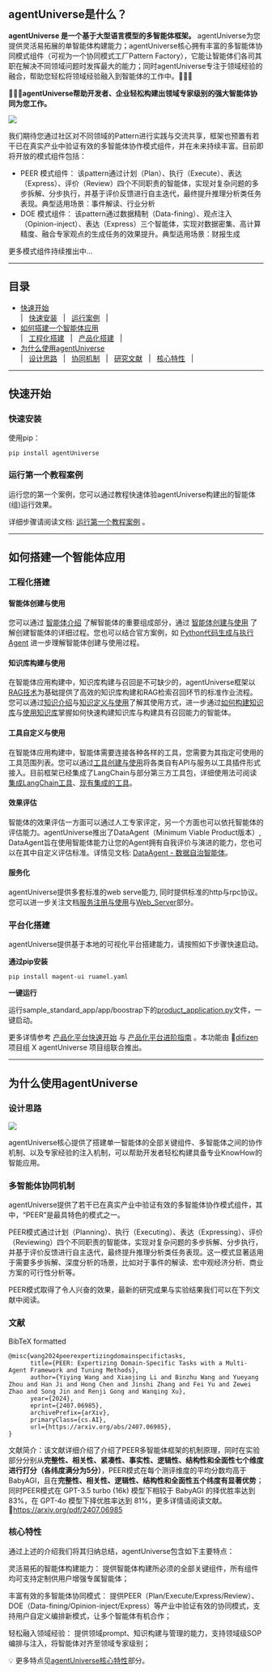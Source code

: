 ## agentUniverse是什么？

**agentUniverse 是一个基于大型语言模型的多智能体框架。** agentUniverse为您提供灵活易拓展的单智能体构建能力；agentUniverse核心拥有丰富的多智能体协同模式组件（可视为一个协同模式工厂Pattern Factory），它能让智能体们各司其职在解决不同领域问题时发挥最大的能力；同时agentUniverse专注于领域经验的融合，帮助您轻松将领域经验融入到智能体的工作中。🎉🎉🎉

**🌈🌈🌈agentUniverse帮助开发者、企业轻松构建出领域专家级别的强大智能体协同为您工作。**

![](../../_picture/agent_universe_framework_resize.jpg)

我们期待您通过社区对不同领域的Pattern进行实践与交流共享，框架也预置有若干已在真实产业中验证有效的多智能体协作模式组件，并在未来持续丰富。目前即将开放的模式组件包括：
* PEER 模式组件： 该pattern通过计划（Plan）、执行（Execute）、表达（Express）、评价（Review）四个不同职责的智能体，实现对复杂问题的多步拆解、分步执行，并基于评价反馈进行自主迭代，最终提升推理分析类任务表现。典型适用场景：事件解读、行业分析
* DOE 模式组件： 该pattern通过数据精制（Data-fining）、观点注入（Opinion-inject）、表达（Express）三个智能体，实现对数据密集、高计算精度、融合专家观点的生成任务的效果提升。典型适用场景：财报生成

更多模式组件持续推出中...

****************************************

## 目录
* [快速开始](#快速开始)  
|  &nbsp; [快速安装](#快速安装) &nbsp; |
&nbsp; [运行案例](#运行第一个教程案例) &nbsp; |
* [如何搭建一个智能体应用](#如何搭建一个智能体应用)  
| &nbsp; [工程化搭建](#工程化搭建) &nbsp; |
&nbsp; [产品化搭建](#产品化搭建) &nbsp; |
* [为什么使用agentUniverse](#为什么使用agentUniverse)  
| &nbsp; [设计思路](#设计思路) &nbsp; | 
&nbsp; [协同机制](#多智能体协同机制) &nbsp; | 
&nbsp; [研究文献](#文献) &nbsp; | 
&nbsp; [核心特性](#核心特性) &nbsp; |

****************************************

## 快速开始
### 快速安装
使用pip：
```shell
pip install agentUniverse
```

### 运行第一个教程案例

运行您的第一个案例，您可以通过教程快速体验agentUniverse构建出的智能体(组)运行效果。 

详细步骤请阅读文档: [运行第一个教程案例](../开始使用/2.运行第一个教程案例.md) 。

****************************************

## 如何搭建一个智能体应用

### 工程化搭建

#### 智能体创建与使用
您可以通过 [智能体介绍](../In-Depth_Guides/原理介绍/智能体/智能体.md) 了解智能体的重要组成部分，通过 [智能体创建与使用](../In-Depth_Guides/原理介绍/智能体/智能体创建与使用.md) 了解创建智能体的详细过程。您也可以结合官方案例，如 [Python代码生成与执行Agent](../实践应用/Python自动执行案例.md) 进一步理解智能体创建与使用过程。 

#### 知识库构建与使用  
在智能体应用构建中，知识库构建与召回是不可缺少的，agentUniverse框架以[RAG技术](../In-Depth_Guides/原理介绍/RAG.md)为基础提供了高效的知识库构建和RAG检索召回环节的标准作业流程。您可以通过[知识介绍](../In-Depth_Guides/原理介绍/知识/知识.md)与[知识定义与使用](../In-Depth_Guides/原理介绍/知识/知识定义与使用.md)了解其使用方式，进一步通过[如何构建知识库](../How-to/构建与使用知识库/如何构建知识库.md)与[使用知识库](../How-to/构建与使用知识库/如何使用知识库.md)掌握如何快速构建知识库与构建具有召回能力的智能体。

#### 工具自定义与使用  
在智能体应用构建中，智能体需要连接各种各样的工具，您需要为其指定可使用的工具范围列表。您可以通过[工具创建与使用](../In-Depth_Guides/原理介绍/工具/工具创建与使用.md)将各类自有API与服务以工具插件形式接入。目前框架已经集成了LangChain与部分第三方工具包，详细使用法可阅读[集成LangChain工具](../In-Depth_Guides/组件列表/工具列表/集成LangChain工具.md)、[现有集成的工具](../In-Depth_Guides/组件列表/工具列表/集成LangChain工具.md)。

#### 效果评估  
智能体的效果评估一方面可以通过人工专家评定，另一个方面也可以依托智能体的评估能力。agentUniverse推出了DataAgent（Minimum Viable Product版本）, DataAgent旨在使用智能体能力让您的Agent拥有自我评价与演进的能力，您也可以在其中自定义评估标准。详情见文档: [DataAgent - 数据自治智能体](../In-Depth_Guides/原理介绍/数据自治智能体.md)。

#### 服务化
agentUniverse提供多套标准的web serve能力, 同时提供标准的http与rpc协议。您可以进一步关注文档[服务注册与使用](../In-Depth_Guides/技术组件/服务化/服务注册与使用.md)与[Web_Server](../In-Depth_Guides/技术组件/服务化/Web_Server.md)部分。

### 平台化搭建

agentUniverse提供基于本地的可视化平台搭建能力，请按照如下步骤快速启动。

**通过pip安装**
```shell
pip install magent-ui ruamel.yaml
```

**一键运行**

运行sample_standard_app/app/boostrap下的[product_application.py](../../../../examples/sample_standard_app/boostrap/platform/product_application.py)文件，一键启动。

更多详情参考 [产品化平台快速开始](../How-to/画布式研发平台使用/画布式研发平台快速开始.md)
与 [产品化平台进阶指南](../How-to/画布式研发平台使用/画布式研发平台进阶指南.md) 。本功能由 🔗[difizen](https://github.com/difizen/magent) 项目组 X agentUniverse 项目组联合推出。

****************************************

## 为什么使用agentUniverse
### 设计思路

![](../../_picture/agentuniverse_structure.png)

agentUniverse核心提供了搭建单一智能体的全部关键组件、多智能体之间的协作机制、以及专家经验的注入机制，可以帮助开发者轻松构建具备专业KnowHow的智能应用。

### 多智能体协同机制

agentUniverse提供了若干已在真实产业中验证有效的多智能体协作模式组件，其中，“PEER”是最具特色的模式之一。

PEER模式通过计划（Planning）、执行（Executing）、表达（Expressing）、评价（Reviewing）四个不同职责的智能体，实现对复杂问题的多步拆解、分步执行，并基于评价反馈进行自主迭代，最终提升推理分析类任务表现。这一模式显著适用于需要多步拆解、深度分析的场景，比如对于事件的解读、宏中观经济分析、商业方案的可行性分析等。

PEER模式取得了令人兴奋的效果，最新的研究成果与实验结果我们可以在下列文献中阅读。

### 文献

BibTeX formatted
```text
@misc{wang2024peerexpertizingdomainspecifictasks,
      title={PEER: Expertizing Domain-Specific Tasks with a Multi-Agent Framework and Tuning Methods}, 
      author={Yiying Wang and Xiaojing Li and Binzhu Wang and Yueyang Zhou and Han Ji and Hong Chen and Jinshi Zhang and Fei Yu and Zewei Zhao and Song Jin and Renji Gong and Wanqing Xu},
      year={2024},
      eprint={2407.06985},
      archivePrefix={arXiv},
      primaryClass={cs.AI},
      url={https://arxiv.org/abs/2407.06985}, 
}
```
文献简介：该文献详细介绍了介绍了PEER多智能体框架的机制原理，同时在实验部分分别从**完整性、相关性、紧凑性、事实性、逻辑性、结构性和全面性七个维度进行打分（各纬度满分为5分）**，PEER模式在每个测评维度的平均分数均高于BabyAGI，且在**完整性、相关性、逻辑性、结构性和全面性五个纬度有显著优势**；同时PEER模式在 GPT-3.5 turbo (16k) 模型下相较于 BabyAGI 的择优胜率达到 83%，在 GPT-4o 模型下择优胜率达到 81%，更多详情请阅读文献。
🔗https://arxiv.org/pdf/2407.06985

### 核心特性
通过上述的介绍我们将其归纳总结，agentUniverse包含如下主要特点：

灵活易拓的智能体构建能力： 提供智能体构建所必须的全部关键组件，所有组件均可支持定制供用户增强专属智能体；

丰富有效的多智能体协同模式： 提供PEER（Plan/Execute/Express/Review）、DOE（Data-fining/Opinion-inject/Express）等产业中验证有效的协同模式，支持用户自定义编排新模式，让多个智能体有机合作；

轻松融入领域经验： 提供领域prompt、知识构建与管理的能力，支持领域级SOP编排与注入，将智能体对齐至领域专家级别；

💡 更多特点见[agentUniverse核心特性](../设计理念/核心特性.md)部分。